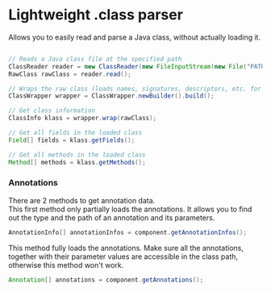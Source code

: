 # Lightweight .class parser
Allows you to easily read and parse a Java class, without actually loading it.

```java

// Reads a Java class file at the specified path
ClassReader reader = new ClassReader(new FileInputStream(new File("PATH TO YOUR FILE")));
RawClass rawClass = reader.read();

// Wraps the raw class (loads names, signatures, descriptors, etc. for fields, methods, etc.)
ClassWrapper wrapper = ClassWrapper.newBuilder().build();

// Get class information
ClassInfo klass = wrapper.wrap(rawClass);

// Get all fields in the loaded class
Field[] fields = klass.getFields();

// Get all methods in the loaded class
Method[] methods = klass.getMethods();
```

### Annotations
There are 2 methods to get annotation data.<br>
This first method only partially loads the annotations. It allows you to find out the type and the path of an annotation and its parameters.
```java
AnnotationInfo[] annotationInfos = component.getAnnotationInfos();
```

This method fully loads the annotations. Make sure all the annotations, together with their parameter values are accessible in the class path, otherwise this method won't work.
```java
Annotation[] annotations = component.getAnnotations();
```
